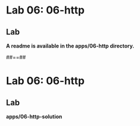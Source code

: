 <!-- .slide: class="exercice" -->
# Lab 06: 06-http
## Lab

<b>A readme is available in the apps/06-http directory.</b>
<!-- .element: class="full-center" -->

##==##
<!-- .slide: class="exercice full-center" -->
# Lab 06: 06-http
## Lab
<b>apps/06-http-solution</b>
